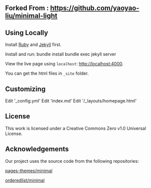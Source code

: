 ## Forked From  : https://github.com/yaoyao-liu/minimal-light

## Using Locally

Install [Ruby](https://www.ruby-lang.org/en/) and [Jekyll](https://jekyllrb.com/) first.

Install and run:
bundle install
bundle exec jekyll server

View the live page using `localhost`:
<http://localhost:4000>. 

You can get the html files in `_site` folder.

## Customizing

Edit '_config.yml'
Edit 'index.md'
Edit '/_layouts/homepage.html'

## License

This work is licensed under a Creative Commons Zero v1.0 Universal License.

## Acknowledgements

Our project uses the source code from the following repositories:

[    pages-themes/minimal
](https://github.com/pages-themes/minimal)

[    orderedlist/minimal
](https://github.com/orderedlist/minimal)
